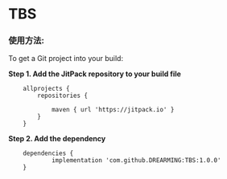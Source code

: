 # TBS

### 使用方法:

To get a Git project into your build:

**Step 1. Add the JitPack repository to your build file**
```
	allprojects {
		repositories {
			
			maven { url 'https://jitpack.io' }
		}
	}
```
**Step 2. Add the dependency**

```
	dependencies {
	        implementation 'com.github.DREARMING:TBS:1.0.0'
	}
```
